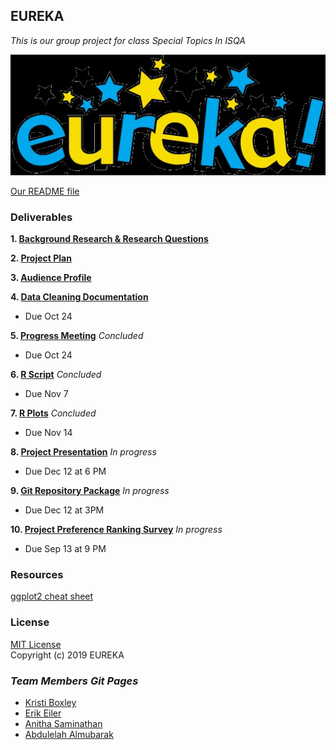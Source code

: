## EUREKA
_This is our group project for class Special Topics In ISQA_

![Our Picture](Eureka.jpg)

[Our README file](https://github.com/Abdulelah01/EUREKA/blob/master/README.md)

### Deliverables
**1. [Background Research & Research Questions](https://github.com/Abdulelah01/EUREKA/blob/master/BackgroundResearch%26RQs/BR%26RQ_BackgroundResearch%26RQs.md)**

**2. [Project Plan](https://github.com/Abdulelah01/EUREKA/blob/master/Project_Plan.md)**


**3. [Audience Profile](https://github.com/Abdulelah01/EUREKA/blob/master/AudienceProfile/AudienceProfile.md)**

**4. [Data Cleaning Documentation](https://github.com/Abdulelah01/EUREKA/tree/master/DataCleaning)** 
* Due Oct 24

**5. [Progress Meeting](https://github.com/Abdulelah01/EUREKA/blob/master/MeetingNotes.md)** _Concluded_
* Due Oct 24

**6. [R Script](https://github.com/Abdulelah01/EUREKA/blob/master/Rscripts/Rscripts.md)** _Concluded_
* Due Nov 7

**7. [R Plots](https://github.com/Abdulelah01/EUREKA/blob/master/RPlots/Rplot.md)** _Concluded_
* Due Nov 14

**8. [Project Presentation]()** _In progress_
* Due Dec 12 at 6 PM

**9. [Git Repository Package]()** _In progress_
* Due Dec 12 at 3PM

**10. [Project Preference Ranking Survey]()** _In progress_
* Due Sep 13 at 9 PM

### Resources
[ggplot2 cheat sheet](https://github.com/rstudio/cheatsheets/blob/master/data-visualization-2.1.pdf)  

### License
[MIT License](https://github.com/Abdulelah01/EUREKA/blob/master/LICENSE)  
Copyright (c) 2019 EUREKA

### _Team Members Git Pages_ 
* [Kristi Boxley](https://github.com/kboxley)
* [Erik Eiler](https://github.com/eeiler)
* [Anitha Saminathan](https://github.com/anitha1987)
* [Abdulelah Almubarak](https://github.com/Abdulelah01)

